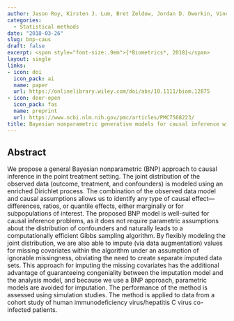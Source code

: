 ```yaml
---
author: Jason Roy, Kirsten J. Lum, Bret Zeldow, Jordan D. Dworkin, Vincent Lo Re, III & Michael J. Daniels
categories:
  - Statistical methods
date: "2018-03-26"
slug: bnp-caus
draft: false
excerpt: <span style="font-size:.9em">{*Biometrics*, 2018}</span>
layout: single
links:
- icon: doi
  icon_pack: ai
  name: paper
  url: https://onlinelibrary.wiley.com/doi/abs/10.1111/biom.12875
- icon: door-open
  icon_pack: fas
  name: preprint
  url: https://www.ncbi.nlm.nih.gov/pmc/articles/PMC7568223/
title: Bayesian nonparametric generative models for causal inference with missing at random covariates
---
```


## Abstract

We propose a general Bayesian nonparametric (BNP) approach to causal inference in the point treatment setting. The joint distribution of the observed data (outcome, treatment, and confounders) is modeled using an enriched Dirichlet process. The combination of the observed data model and causal assumptions allows us to identify any type of causal effect—differences, ratios, or quantile effects, either marginally or for subpopulations of interest. The proposed BNP model is well-suited for causal inference problems, as it does not require parametric assumptions about the distribution of confounders and naturally leads to a computationally efficient Gibbs sampling algorithm. By flexibly modeling the joint distribution, we are also able to impute (via data augmentation) values for missing covariates within the algorithm under an assumption of ignorable missingness, obviating the need to create separate imputed data sets. This approach for imputing the missing covariates has the additional advantage of guaranteeing congeniality between the imputation model and the analysis model, and because we use a BNP approach, parametric models are avoided for imputation. The performance of the method is assessed using simulation studies. The method is applied to data from a cohort study of human immunodeficiency virus/hepatitis C virus co-infected patients.